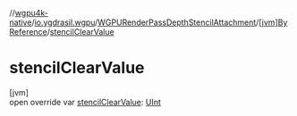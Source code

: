 //[wgpu4k-native](../../../../index.md)/[io.ygdrasil.wgpu](../../index.md)/[WGPURenderPassDepthStencilAttachment](../index.md)/[[jvm]ByReference](index.md)/[stencilClearValue](stencil-clear-value.md)

# stencilClearValue

[jvm]\
open override var [stencilClearValue](stencil-clear-value.md): [UInt](https://kotlinlang.org/api/core/kotlin-stdlib/kotlin/-u-int/index.html)